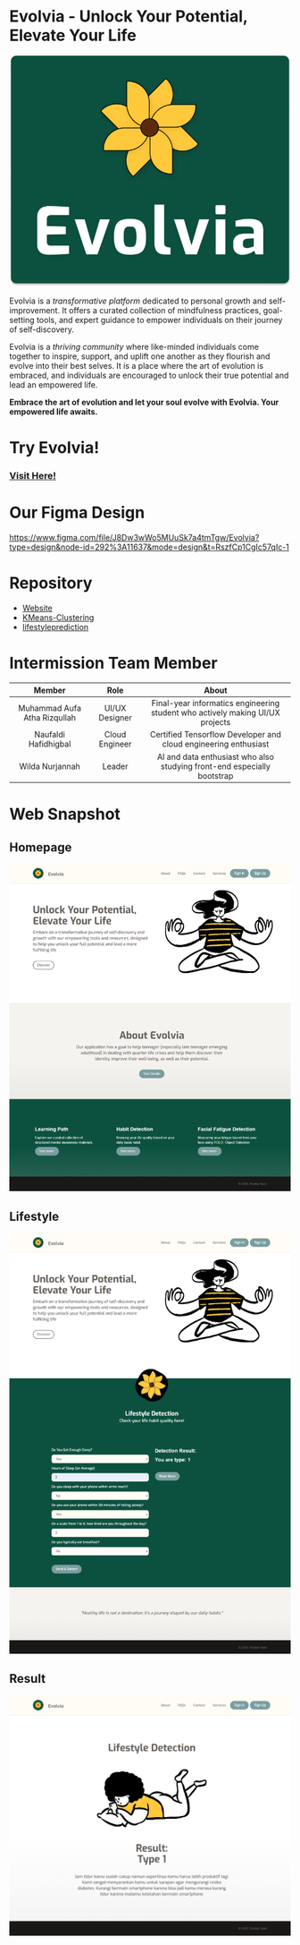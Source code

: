 # Evolvia - Unlock Your Potential, Elevate Your Life

![Evolvia Logo](https://github.com/Evolvia-Garuda-Hacks/.github/blob/main/Evolvia%20-%20Logo%20-%20Center%20Text.png?raw=true)

Evolvia is a *transformative platform* dedicated to personal growth and self-improvement. It offers a curated collection of mindfulness practices, goal-setting tools, and expert guidance to empower individuals on their journey of self-discovery. 

Evolvia is a *thriving community* where like-minded individuals come together to inspire, support, and uplift one another as they flourish and evolve into their best selves. It is a place where the art of evolution is embraced, and individuals are encouraged to unlock their true potential and lead an empowered life.


**Embrace the art of evolution and let your soul evolve with Evolvia. 
Your empowered life awaits.**

# Try Evolvia!
### [Visit Here!](https://evolvia.site)

# Our Figma Design
https://www.figma.com/file/J8Dw3wWo5MUuSk7a4tmTgw/Evolvia?type=design&node-id=292%3A11637&mode=design&t=RszfCp1CgIc57qIc-1

# Repository
- [Website](https://github.com/Evolvia-Garuda-Hacks/Website)
- [KMeans-Clustering](https://github.com/Evolvia-Garuda-Hacks/KMeans-Clustering)
- [lifestyleprediction](https://github.com/Evolvia-Garuda-Hacks/lifestyleprediction)

# Intermission Team Member

|            Member           | Role |        About        |                                                   
| :-------------------------: | :--------: | :----------------: | 
|Muhammad Aufa Atha Rizqullah   | UI/UX Designer |  Final-year informatics engineering student who actively making UI/UX projects | 
|      Naufaldi Hafidhigbal     | Cloud Engineer |  Certified Tensorflow Developer and cloud engineering enthusiast  |
|     Wilda Nurjannah    | Leader | AI and data enthusiast who also studying front-end especially bootstrap |

# Web Snapshot

## Homepage
![Homepage](https://github.com/Evolvia-Garuda-Hacks/.github/blob/main/evolvia_home.png?raw=true)

## Lifestyle
![Lifestyle](https://github.com/Evolvia-Garuda-Hacks/.github/blob/main/evolvia_lifestyleprediction.png?raw=true)

## Result
![Lifestyle](https://github.com/Evolvia-Garuda-Hacks/.github/blob/main/evolvia_result.png?raw=true)
